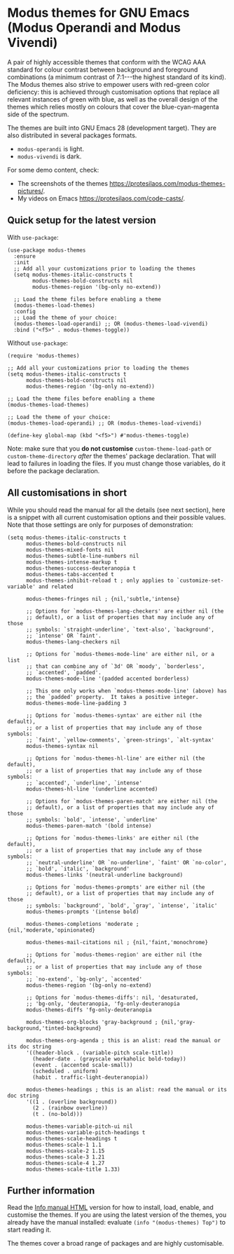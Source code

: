 # Modus themes for GNU Emacs (Modus Operandi and Modus Vivendi)

A pair of highly accessible themes that conform with the WCAG AAA
standard for colour contrast between background and foreground
combinations (a minimum contrast of 7:1---the highest standard of its
kind).  The Modus themes also strive to empower users with red-green
color deficiency: this is achieved through customisation options that
replace all relevant instances of green with blue, as well as the
overall design of the themes which relies mostly on colours that cover
the blue-cyan-magenta side of the spectrum.

The themes are built into GNU Emacs 28 (development target).  They are
also distributed in several packages formats.

+ `modus-operandi` is light.
+ `modus-vivendi` is dark.

For some demo content, check:

+ The screenshots of the themes <https://protesilaos.com/modus-themes-pictures/>.
+ My videos on Emacs <https://protesilaos.com/code-casts/>.

## Quick setup for the latest version

With `use-package`:

```elisp
(use-package modus-themes
  :ensure
  :init
  ;; Add all your customizations prior to loading the themes
  (setq modus-themes-italic-constructs t
        modus-themes-bold-constructs nil
        modus-themes-region '(bg-only no-extend))

  ;; Load the theme files before enabling a theme
  (modus-themes-load-themes)
  :config
  ;; Load the theme of your choice:
  (modus-themes-load-operandi) ;; OR (modus-themes-load-vivendi)
  :bind ("<f5>" . modus-themes-toggle))
```

Without `use-package`:

```elisp
(require 'modus-themes)

;; Add all your customizations prior to loading the themes
(setq modus-themes-italic-constructs t
      modus-themes-bold-constructs nil
      modus-themes-region '(bg-only no-extend))

;; Load the theme files before enabling a theme
(modus-themes-load-themes)

;; Load the theme of your choice:
(modus-themes-load-operandi) ;; OR (modus-themes-load-vivendi)

(define-key global-map (kbd "<f5>") #'modus-themes-toggle)
```

Note: make sure that you **do not customise** `custom-theme-load-path`
or `custom-theme-directory` _after_ the themes' package declaration.
That will lead to failures in loading the files.  If you must change
those variables, do it before the package declaration.

## All customisations in short

While you should read the manual for all the details (see next section),
here is a snippet with all current customisation options and their
possible values.  Note that those settings are only for purposes of
demonstration:

```elisp
(setq modus-themes-italic-constructs t
      modus-themes-bold-constructs nil
      modus-themes-mixed-fonts nil
      modus-themes-subtle-line-numbers nil
      modus-themes-intense-markup t
      modus-themes-success-deuteranopia t
      modus-themes-tabs-accented t
      modus-themes-inhibit-reload t ; only applies to `customize-set-variable' and related

      modus-themes-fringes nil ; {nil,'subtle,'intense}

      ;; Options for `modus-themes-lang-checkers' are either nil (the
      ;; default), or a list of properties that may include any of those
      ;; symbols: `straight-underline', `text-also', `background',
      ;; `intense' OR `faint'.
      modus-themes-lang-checkers nil

      ;; Options for `modus-themes-mode-line' are either nil, or a list
      ;; that can combine any of `3d' OR `moody', `borderless',
      ;; `accented', `padded'.
      modus-themes-mode-line '(padded accented borderless)
      
      ;; This one only works when `modus-themes-mode-line' (above) has
      ;; the `padded' property.  It takes a positive integer.
      modus-themes-mode-line-padding 3

      ;; Options for `modus-themes-syntax' are either nil (the default),
      ;; or a list of properties that may include any of those symbols:
      ;; `faint', `yellow-comments', `green-strings', `alt-syntax'
      modus-themes-syntax nil

      ;; Options for `modus-themes-hl-line' are either nil (the default),
      ;; or a list of properties that may include any of those symbols:
      ;; `accented', `underline', `intense'
      modus-themes-hl-line '(underline accented)

      ;; Options for `modus-themes-paren-match' are either nil (the
      ;; default), or a list of properties that may include any of those
      ;; symbols: `bold', `intense', `underline'
      modus-themes-paren-match '(bold intense)

      ;; Options for `modus-themes-links' are either nil (the default),
      ;; or a list of properties that may include any of those symbols:
      ;; `neutral-underline' OR `no-underline', `faint' OR `no-color',
      ;; `bold', `italic', `background'
      modus-themes-links '(neutral-underline background)

      ;; Options for `modus-themes-prompts' are either nil (the
      ;; default), or a list of properties that may include any of those
      ;; symbols: `background', `bold', `gray', `intense', `italic'
      modus-themes-prompts '(intense bold)

      modus-themes-completions 'moderate ; {nil,'moderate,'opinionated}

      modus-themes-mail-citations nil ; {nil,'faint,'monochrome}

      ;; Options for `modus-themes-region' are either nil (the default),
      ;; or a list of properties that may include any of those symbols:
      ;; `no-extend', `bg-only', `accented'
      modus-themes-region '(bg-only no-extend)

      ;; Options for `modus-themes-diffs': nil, 'desaturated,
      ;; 'bg-only, 'deuteranopia, 'fg-only-deuteranopia
      modus-themes-diffs 'fg-only-deuteranopia

      modus-themes-org-blocks 'gray-background ; {nil,'gray-background,'tinted-background}

      modus-themes-org-agenda ; this is an alist: read the manual or its doc string
      '((header-block . (variable-pitch scale-title))
        (header-date . (grayscale workaholic bold-today))
        (event . (accented scale-small))
        (scheduled . uniform)
        (habit . traffic-light-deuteranopia))

      modus-themes-headings ; this is an alist: read the manual or its doc string
      '((1 . (overline background))
        (2 . (rainbow overline))
        (t . (no-bold)))

      modus-themes-variable-pitch-ui nil
      modus-themes-variable-pitch-headings t
      modus-themes-scale-headings t
      modus-themes-scale-1 1.1
      modus-themes-scale-2 1.15
      modus-themes-scale-3 1.21
      modus-themes-scale-4 1.27
      modus-themes-scale-title 1.33)
```

## Further information

Read the [Info manual HTML](https://protesilaos.com/modus-themes)
version for how to install, load, enable, and customise the themes.  If
you are using the latest version of the themes, you already have the
manual installed: evaluate `(info "(modus-themes) Top")` to start
reading it.

The themes cover a broad range of packages and are highly customisable.
